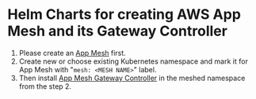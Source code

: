 # Helm Charts for creating AWS App Mesh and its Gateway Controller

1. Please create an [App Mesh](./mesh/README.md) first.
2. Create new or choose existing Kubernetes namespace and mark it for App Mesh with "`mesh: <MESH NAME>`" label.
3. Then install [App Mesh Gateway Controller](./gateway/README.MD) in the meshed namespace from the step 2.

